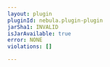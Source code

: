 ```yaml
---
layout: plugin
pluginId: nebula.plugin-plugin
jarSha1: INVALID
isJarAvailable: true
error: NONE
violations: []

---
```

